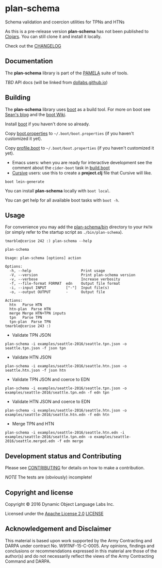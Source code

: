 # plan-schema

Schema validation and coercion utilities for TPNs and HTNs

As this is a pre-release version **plan-schema** has not been
published to [Clojars](https://clojars.org/). You can still clone it and install
it locally.

Check out the [CHANGELOG](CHANGELOG.md)

## Documentation

The **plan-schema** library is part of the [PAMELA](https://github.com/dollabs/pamela) suite of tools.

*TBD* API docs (will be linked from [dollabs.github.io](http://dollabs.github.io/))

## Building

The **plan-schema** library uses [boot](http://boot-clj.com/) as a build tool. For
more on boot see [Sean's blog](http://seancorfield.github.io/blog/2016/02/02/boot-new/) and the [boot Wiki](https://github.com/boot-clj/boot/wiki).

Install [boot](http://boot-clj.com/) if you haven't done so already.

Copy [boot.properties](doc/config/boot.properties) to `~/.boot/boot.properties` (if you haven't customized it yet).

Copy [profile.boot](doc/config/profile.boot) to `~/.boot/boot.properties` (if you haven't customized it yet).

 * Emacs users: when you are ready for interactive development see the comment
   about the `cider-boot` task in [build.boot](build.boot)
 * [Cursive](https://github.com/cursive-ide/cursive) users: use this to
   create a **project.clj** file that Cursive will like.

 ````
boot lein-generate
````

You can install **plan-schema** locally with `boot local`.

You can get help for all available boot tasks with `boot -h`.

## Usage

For convenience you may add the [plan-schema/bin](bin) directory to your `PATH`
(or simply refer to the startup script as `./bin/plan-schema`).

````
tmarble@cerise 242 :) plan-schema --help

plan-schema

Usage: plan-schema [options] action

Options:
  -h, --help                       Print usage
  -V, --version                    Print plan-schema version
  -v, --verbose                    Increase verbosity
  -f, --file-format FORMAT  edn    Output file format
  -i, --input INPUT         ["-"]  Input file(s)
  -o, --output OUTPUT       -      Output file

Actions:
  htn	Parse HTN
  htn-plan	Parse HTN
  merge	Merge HTN+TPN inputs
  tpn	Parse TPN
  tpn-plan	Parse TPN
tmarble@cerise 243 :)
````


* Validate TPN JSON

`plan-schema -i examples/seattle-2016/seattle.tpn.json -o seattle.tpn.json -f json tpn`

* Validate HTN JSON

`plan-schema -i examples/seattle-2016/seattle.htn.json -o seattle.htn.json -f json htn`

* Validate TPN JSON and coerce to EDN

`plan-schema -i examples/seattle-2016/seattle.tpn.json -o examples/seattle-2016/seattle.tpn.edn -f edn tpn`

* Validate HTN JSON and coerce to EDN

`plan-schema -i examples/seattle-2016/seattle.htn.json -o examples/seattle-2016/seattle.htn.edn -f edn htn`

* Merge TPN and HTN

`plan-schema -i examples/seattle-2016/seattle.htn.edn -i examples/seattle-2016/seattle.tpn.edn -o examples/seattle-2016/seattle.merged.edn -f edn merge`

## Development status and Contributing

Please see [CONTRIBUTING](CONTRIBUTING.md) for details on
how to make a contribution.

*NOTE* The tests are (obviously) incomplete!

## Copyright and license

Copyright © 2016 Dynamic Object Language Labs Inc.

Licensed under the [Apache License 2.0](http://opensource.org/licenses/Apache-2.0) [LICENSE](LICENSE)

## Acknowledgement and Disclaimer

This material is based upon work supported by the Army Contracting and
DARPA under contract No. W911NF-15-C-0005.  Any opinions, findings and
conclusions or recommendations expressed in this material are those of
the author(s) and do not necessarily reflect the views of the Army
Contracting Command and DARPA.
